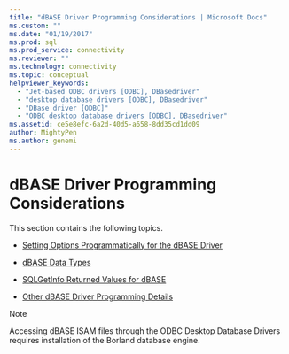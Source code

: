 ```yaml
---
title: "dBASE Driver Programming Considerations | Microsoft Docs"
ms.custom: ""
ms.date: "01/19/2017"
ms.prod: sql
ms.prod_service: connectivity
ms.reviewer: ""
ms.technology: connectivity
ms.topic: conceptual
helpviewer_keywords: 
  - "Jet-based ODBC drivers [ODBC], DBasedriver"
  - "desktop database drivers [ODBC], DBasedriver"
  - "DBase driver [ODBC]"
  - "ODBC desktop database drivers [ODBC], DBasedriver"
ms.assetid: ce5e8efc-6a2d-40d5-a658-8dd35cd1dd09
author: MightyPen
ms.author: genemi
---
```

# dBASE Driver Programming Considerations
This section contains the following topics.  
  
-   [Setting Options Programmatically for the dBASE Driver](../../odbc/microsoft/setting-options-programmatically-for-the-dbase-driver.md)  
  
-   [dBASE Data Types](../../odbc/microsoft/dbase-data-types.md)  
  
-   [SQLGetInfo Returned Values for dBASE](../../odbc/microsoft/sqlgetinfo-returned-values-for-dbase.md)  
  
-   [Other dBASE Driver Programming Details](../../odbc/microsoft/other-dbase-driver-programming-details.md)  
  
> [!NOTE]  
>  Accessing dBASE ISAM files through the ODBC Desktop Database Drivers requires installation of the Borland database engine.
